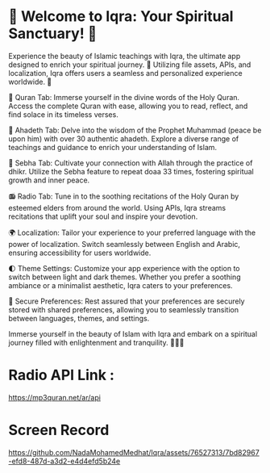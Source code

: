 # 🕌 Welcome to Iqra: Your Spiritual Sanctuary! 📿

Experience the beauty of Islamic teachings with Iqra, the ultimate app designed to enrich your spiritual journey. 🌟 Utilizing file assets, APIs, and localization, Iqra offers users a seamless and personalized experience worldwide. 📖

🕋 Quran Tab: Immerse yourself in the divine words of the Holy Quran. Access the complete Quran with ease, allowing you to read, reflect, and find solace in its timeless verses.

📜 Ahadeth Tab: Delve into the wisdom of the Prophet Muhammad (peace be upon him) with over 30 authentic ahadeth. Explore a diverse range of teachings and guidance to enrich your understanding of Islam.

📿 Sebha Tab: Cultivate your connection with Allah through the practice of dhikr. Utilize the Sebha feature to repeat doaa 33 times, fostering spiritual growth and inner peace.

📻 Radio Tab: Tune in to the soothing recitations of the Holy Quran by esteemed elders from around the world. Using APIs, Iqra streams recitations that uplift your soul and inspire your devotion.

🌍 Localization: Tailor your experience to your preferred language with the power of localization. Switch seamlessly between English and Arabic, ensuring accessibility for users worldwide.

🌓 Theme Settings: Customize your app experience with the option to switch between light and dark themes. Whether you prefer a soothing ambiance or a minimalist aesthetic, Iqra caters to your preferences.

🔐 Secure Preferences: Rest assured that your preferences are securely stored with shared preferences, allowing you to seamlessly transition between languages, themes, and settings.

Immerse yourself in the beauty of Islam with Iqra and embark on a spiritual journey filled with enlightenment and tranquility. 🕌📿✨

# Radio API Link : 
https://mp3quran.net/ar/api

# Screen Record 

https://github.com/NadaMohamedMedhat/Iqra/assets/76527313/7bd82967-efd8-487d-a3d2-e4d4efd5b24e

